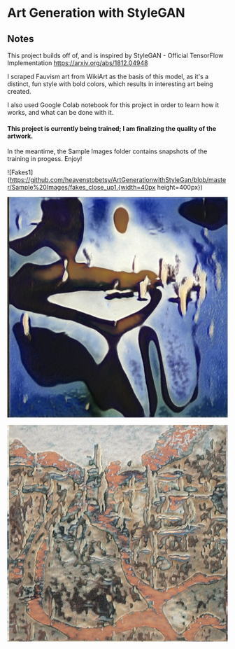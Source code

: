 # Art Generation with StyleGAN

## Notes
This project builds off of, and is inspired by StyleGAN - Official TensorFlow Implementation https://arxiv.org/abs/1812.04948

I scraped Fauvism art from WikiArt as the basis of this model, as it's a distinct, fun style with bold colors, which results in interesting art being created.

I also used Google Colab notebook for this project in order to learn how it works, and what can be done with it.

#### This project is currently being trained; I am finalizing the quality of the artwork.

In the meantime, the Sample Images folder contains snapshots of the training in progess. Enjoy!

![Fakes1](https://github.com/heavenstobetsy/ArtGenerationwithStyleGan/blob/master/Sample%20Images/fakes_close_up1.{width=40px height=400px})

![Fakes2](https://github.com/heavenstobetsy/ArtGenerationwithStyleGan/blob/master/Sample%20Images/fakes_close_up2.png)

![Fakes3](https://github.com/heavenstobetsy/ArtGenerationwithStyleGan/blob/master/Sample%20Images/fakes_close_up3.png)
